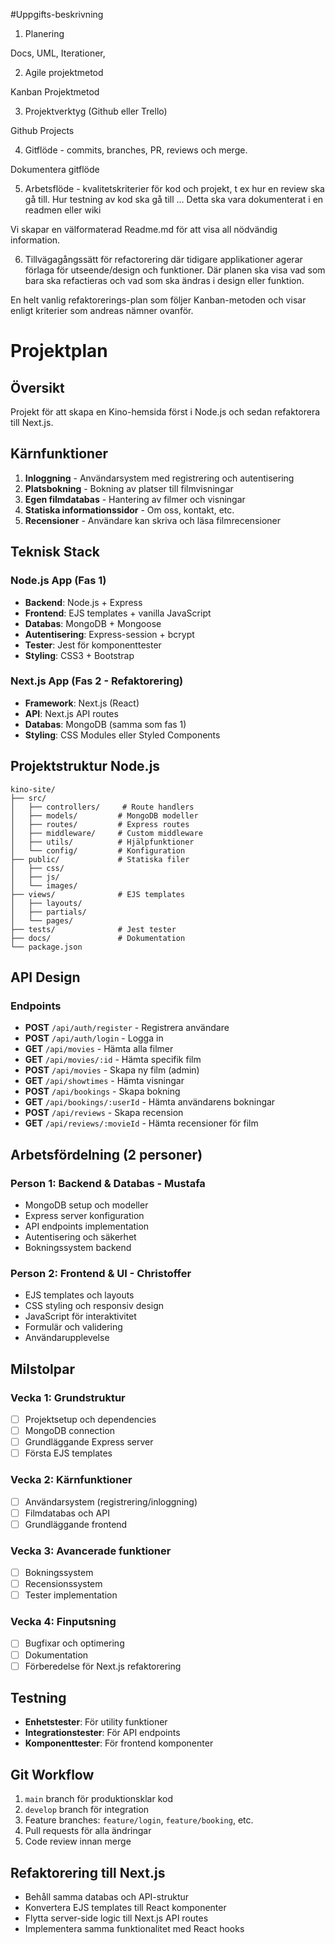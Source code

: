 #Uppgifts-beskrivning

1.	Planering	


Docs, UML, Iterationer, 




2.	Agile projektmetod	
	
Kanban Projektmetod




3.	Projektverktyg (Github eller Trello)	


Github Projects




4.	Gitflöde - commits, branches, PR, reviews och merge.
	
Dokumentera gitflöde




5.	Arbetsflöde - kvalitetskriterier för kod och projekt, t ex hur en review ska gå till. Hur testning av kod ska gå till … Detta ska vara dokumenterat i en readmen eller wiki	
	
Vi skapar en välformaterad Readme.md för att visa all nödvändig information.




6.	Tillvägagångssätt för refactorering där tidigare applikationer agerar förlaga för    utseende/design och funktioner. Där planen ska visa vad som bara ska refactieras
och vad som ska ändras i design eller funktion.


En helt vanlig refaktorerings-plan som följer Kanban-metoden och visar enligt kriterier som andreas nämner ovanför.





# Projektplan

## Översikt
Projekt för att skapa en Kino-hemsida först i Node.js och sedan refaktorera till Next.js.

## Kärnfunktioner
1. **Inloggning** - Användarsystem med registrering och autentisering
2. **Platsbokning** - Bokning av platser till filmvisningar
3. **Egen filmdatabas** - Hantering av filmer och visningar
4. **Statiska informationssidor** - Om oss, kontakt, etc.
5. **Recensioner** - Användare kan skriva och läsa filmrecensioner

## Teknisk Stack

### Node.js App (Fas 1)
- **Backend**: Node.js + Express
- **Frontend**: EJS templates + vanilla JavaScript
- **Databas**: MongoDB + Mongoose
- **Autentisering**: Express-session + bcrypt
- **Tester**: Jest för komponenttester
- **Styling**: CSS3 + Bootstrap

### Next.js App (Fas 2 - Refaktorering)
- **Framework**: Next.js (React)
- **API**: Next.js API routes
- **Databas**: MongoDB (samma som fas 1)
- **Styling**: CSS Modules eller Styled Components

## Projektstruktur Node.js

```
kino-site/
├── src/
│   ├── controllers/     # Route handlers
│   ├── models/         # MongoDB modeller
│   ├── routes/         # Express routes
│   ├── middleware/     # Custom middleware
│   ├── utils/          # Hjälpfunktioner
│   └── config/         # Konfiguration
├── public/             # Statiska filer
│   ├── css/
│   ├── js/
│   └── images/
├── views/              # EJS templates
│   ├── layouts/
│   ├── partials/
│   └── pages/
├── tests/              # Jest tester
├── docs/               # Dokumentation
└── package.json
```

## API Design

### Endpoints
- **POST** `/api/auth/register` - Registrera användare
- **POST** `/api/auth/login` - Logga in
- **GET** `/api/movies` - Hämta alla filmer
- **GET** `/api/movies/:id` - Hämta specifik film
- **POST** `/api/movies` - Skapa ny film (admin)
- **GET** `/api/showtimes` - Hämta visningar
- **POST** `/api/bookings` - Skapa bokning
- **GET** `/api/bookings/:userId` - Hämta användarens bokningar
- **POST** `/api/reviews` - Skapa recension
- **GET** `/api/reviews/:movieId` - Hämta recensioner för film

## Arbetsfördelning (2 personer)

### Person 1: Backend & Databas - Mustafa
- MongoDB setup och modeller
- Express server konfiguration
- API endpoints implementation
- Autentisering och säkerhet
- Bokningssystem backend

### Person 2: Frontend & UI - Christoffer
- EJS templates och layouts
- CSS styling och responsiv design
- JavaScript för interaktivitet
- Formulär och validering
- Användarupplevelse

## Milstolpar

### Vecka 1: Grundstruktur
- [ ] Projektsetup och dependencies
- [ ] MongoDB connection
- [ ] Grundläggande Express server
- [ ] Första EJS templates

### Vecka 2: Kärnfunktioner
- [ ] Användarsystem (registrering/inloggning)
- [ ] Filmdatabas och API
- [ ] Grundläggande frontend

### Vecka 3: Avancerade funktioner
- [ ] Bokningssystem
- [ ] Recensionssystem
- [ ] Tester implementation

### Vecka 4: Finputsning
- [ ] Bugfixar och optimering
- [ ] Dokumentation
- [ ] Förberedelse för Next.js refaktorering

## Testning
- **Enhetstester**: För utility funktioner
- **Integrationstester**: För API endpoints
- **Komponenttester**: För frontend komponenter

## Git Workflow
1. `main` branch för produktionsklar kod
2. `develop` branch för integration
3. Feature branches: `feature/login`, `feature/booking`, etc.
4. Pull requests för alla ändringar
5. Code review innan merge

## Refaktorering till Next.js
- Behåll samma databas och API-struktur
- Konvertera EJS templates till React komponenter
- Flytta server-side logic till Next.js API routes
- Implementera samma funktionalitet med React hooks

